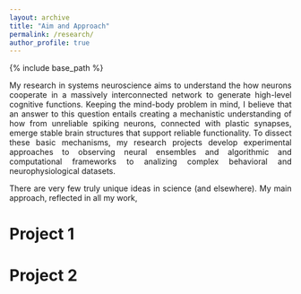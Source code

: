 ```yaml
---
layout: archive
title: "Aim and Approach"
permalink: /research/
author_profile: true
---
```


{% include base_path %}
<div style="text-align: justify">
<p>My research in systems neuroscience aims to understand the how neurons cooperate in a massively interconnected network to generate high-level cognitive functions. Keeping the mind-body problem in mind, I believe that an answer to this question entails creating a mechanistic understanding of how from unreliable spiking neurons, connected with plastic synapses, emerge stable brain structures that support reliable functionality. To dissect these basic mechanisms, my research projects develop experimental approaches to observing neural ensembles and algorithmic and computational frameworks to analizing complex behavioral and neurophysiological datasets.</p>
  
<p> There are very few truly unique ideas in science (and elsewhere). My main approach, reflected in all my work, 
</div>


Project 1
=====

Project 2
=====


